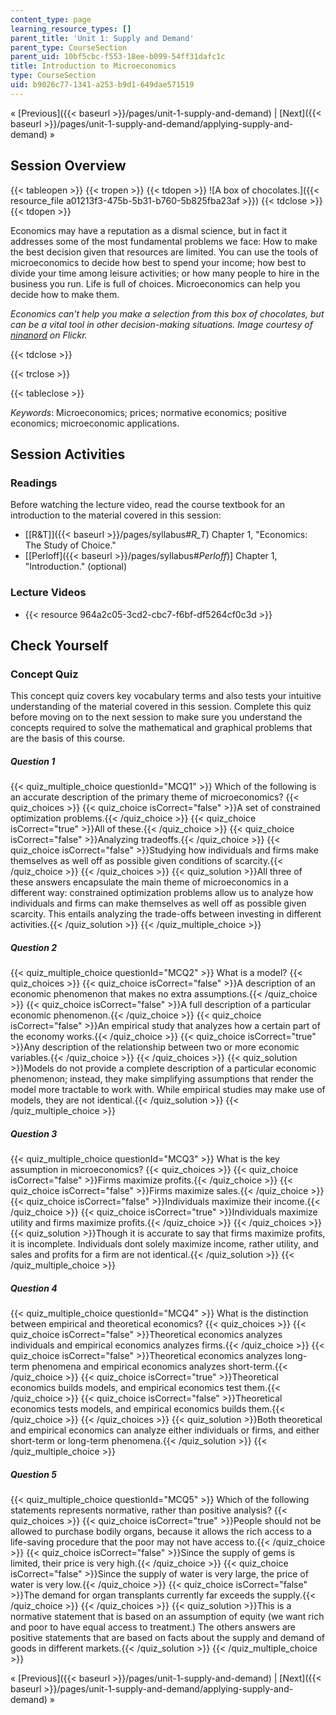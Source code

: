 ```yaml
---
content_type: page
learning_resource_types: []
parent_title: 'Unit 1: Supply and Demand'
parent_type: CourseSection
parent_uid: 10bf5cbc-f553-18ee-b099-54ff31dafc1c
title: Introduction to Microeconomics
type: CourseSection
uid: b9026c77-1341-a253-b9d1-649dae571519
---
```


« [Previous]({{< baseurl >}}/pages/unit-1-supply-and-demand) | [Next]({{< baseurl >}}/pages/unit-1-supply-and-demand/applying-supply-and-demand) »

Session Overview
----------------

{{< tableopen >}}
{{< tropen >}}
{{< tdopen >}}
![A box of chocolates.]({{< resource_file a01213f3-475b-5b31-b760-5b825fba23af >}})
{{< tdclose >}}
{{< tdopen >}}


Economics may have a reputation as a dismal science, but in fact it addresses some of the most fundamental problems we face: How to make the best decision given that resources are limited. You can use the tools of microeconomics to decide how best to spend your income; how best to divide your time among leisure activities; or how many people to hire in the business you run. Life is full of choices. Microeconomics can help you decide how to make them.

_Economics can't help you make a selection from this box of chocolates, but can be a vital tool in other decision-making situations. Image courtesy of_ [_ninanord_](http://www.flickr.com/photos/ninsvims/3264175368/) _on Flickr._


{{< tdclose >}}

{{< trclose >}}

{{< tableclose >}}

_Keywords_: Microeconomics; prices; normative economics; positive economics; microeconomic applications.

Session Activities
------------------

### Readings

Before watching the lecture video, read the course textbook for an introduction to the material covered in this session:

*   [\[R&T\]]({{< baseurl >}}/pages/syllabus#_R_T_) Chapter 1, "Economics: The Study of Choice."
*   \[[Perloff]({{< baseurl >}}/pages/syllabus#_Perloff_)\] Chapter 1, "Introduction." (optional)

### Lecture Videos

*   {{< resource 964a2c05-3cd2-cbc7-f6bf-df5264cf0c3d >}}

Check Yourself
--------------

### Concept Quiz

This concept quiz covers key vocabulary terms and also tests your intuitive understanding of the material covered in this session. Complete this quiz before moving on to the next session to make sure you understand the concepts required to solve the mathematical and graphical problems that are the basis of this course.

##### Question 1
 {{< quiz_multiple_choice questionId="MCQ1" >}} Which of the following is an accurate description of the primary theme of microeconomics? {{< quiz_choices >}} {{< quiz_choice isCorrect="false" >}}A set of constrained optimization problems.{{< /quiz_choice >}} {{< quiz_choice isCorrect="true" >}}All of these.{{< /quiz_choice >}} {{< quiz_choice isCorrect="false" >}}Analyzing tradeoffs.{{< /quiz_choice >}} {{< quiz_choice isCorrect="false" >}}Studying how individuals and firms make themselves as well off as possible given conditions of scarcity.{{< /quiz_choice >}} {{< /quiz_choices >}} {{< quiz_solution >}}All three of these answers encapsulate the main theme of microeconomics in a different way: constrained optimization problems allow us to analyze how individuals and firms can make themselves as well off as possible given scarcity. This entails analyzing the trade-offs between investing in different activities.{{< /quiz_solution >}} {{< /quiz_multiple_choice >}}
##### Question 2
 {{< quiz_multiple_choice questionId="MCQ2" >}} What is a model? {{< quiz_choices >}} {{< quiz_choice isCorrect="false" >}}A description of an economic phenomenon that makes no extra assumptions.{{< /quiz_choice >}} {{< quiz_choice isCorrect="false" >}}A full description of a particular economic phenomenon.{{< /quiz_choice >}} {{< quiz_choice isCorrect="false" >}}An empirical study that analyzes how a certain part of the economy works.{{< /quiz_choice >}} {{< quiz_choice isCorrect="true" >}}Any description of the relationship between two or more economic variables.{{< /quiz_choice >}} {{< /quiz_choices >}} {{< quiz_solution >}}Models do not provide a complete description of a particular economic phenomenon; instead, they make simplifying assumptions that render the model more tractable to work with. While empirical studies may make use of models, they are not identical.{{< /quiz_solution >}} {{< /quiz_multiple_choice >}}
##### Question 3
 {{< quiz_multiple_choice questionId="MCQ3" >}} What is the key assumption in microeconomics? {{< quiz_choices >}} {{< quiz_choice isCorrect="false" >}}Firms maximize profits.{{< /quiz_choice >}} {{< quiz_choice isCorrect="false" >}}Firms maximize sales.{{< /quiz_choice >}} {{< quiz_choice isCorrect="false" >}}Individuals maximize their income.{{< /quiz_choice >}} {{< quiz_choice isCorrect="true" >}}Individuals maximize utility and firms maximize profits.{{< /quiz_choice >}} {{< /quiz_choices >}} {{< quiz_solution >}}Though it is accurate to say that firms maximize profits, it is incomplete. Individuals dont solely maximize income, rather utility, and sales and profits for a firm are not identical.{{< /quiz_solution >}} {{< /quiz_multiple_choice >}}
##### Question 4
 {{< quiz_multiple_choice questionId="MCQ4" >}} What is the distinction between empirical and theoretical economics? {{< quiz_choices >}} {{< quiz_choice isCorrect="false" >}}Theoretical economics analyzes individuals and empirical economics analyzes firms.{{< /quiz_choice >}} {{< quiz_choice isCorrect="false" >}}Theoretical economics analyzes long-term phenomena and empirical economics analyzes short-term.{{< /quiz_choice >}} {{< quiz_choice isCorrect="true" >}}Theoretical economics builds models, and empirical economics test them.{{< /quiz_choice >}} {{< quiz_choice isCorrect="false" >}}Theoretical economics tests models, and empirical economics builds them.{{< /quiz_choice >}} {{< /quiz_choices >}} {{< quiz_solution >}}Both theoretical and empirical economics can analyze either individuals or firms, and either short-term or long-term phenomena.{{< /quiz_solution >}} {{< /quiz_multiple_choice >}}
##### Question 5
 {{< quiz_multiple_choice questionId="MCQ5" >}} Which of the following statements represents normative, rather than positive analysis? {{< quiz_choices >}} {{< quiz_choice isCorrect="true" >}}People should not be allowed to purchase bodily organs, because it allows the rich access to a life-saving procedure that the poor may not have access to.{{< /quiz_choice >}} {{< quiz_choice isCorrect="false" >}}Since the supply of gems is limited, their price is very high.{{< /quiz_choice >}} {{< quiz_choice isCorrect="false" >}}Since the supply of water is very large, the price of water is very low.{{< /quiz_choice >}} {{< quiz_choice isCorrect="false" >}}The demand for organ transplants currently far exceeds the supply.{{< /quiz_choice >}} {{< /quiz_choices >}} {{< quiz_solution >}}This is a normative statement that is based on an assumption of equity (we want rich and poor to have equal access to treatment.) The others answers are positive statements that are based on facts about the supply and demand of goods in different markets.{{< /quiz_solution >}} {{< /quiz_multiple_choice >}}

« [Previous]({{< baseurl >}}/pages/unit-1-supply-and-demand) | [Next]({{< baseurl >}}/pages/unit-1-supply-and-demand/applying-supply-and-demand) »
